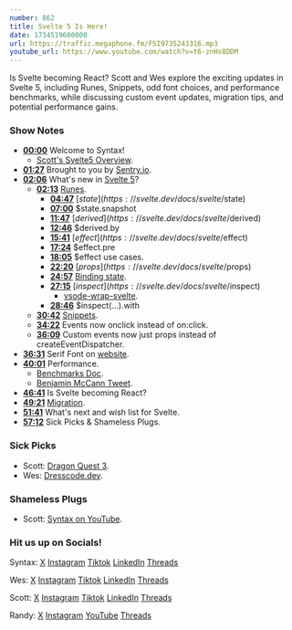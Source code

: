 ```yaml
---
number: 862
title: Svelte 5 Is Here!
date: 1734519600000
url: https://traffic.megaphone.fm/FSI9735243316.mp3
youtube_url: https://www.youtube.com/watch?v=t6-znHs8DDM
---
```

	
Is Svelte becoming React? Scott and Wes explore the exciting updates in Svelte 5, including Runes, Snippets, odd font choices, and performance benchmarks, while discussing custom event updates, migration tips, and potential performance gains.

### Show Notes

* **[00:00](#t=00:00)** Welcome to Syntax!
    * [Scott's Svelte5 Overview](https://youtu.be/8DQailPy3q8?si=EHDGByYwUpPrZHSV).
* **[01:27](#t=01:27)** Brought to you by [Sentry.io](https://sentry.io/syntax).
* **[02:06](#t=02:06)** What's new in [Svelte 5](https://svelte.dev/blog/svelte-5-is-alive)?
    * **[02:13](#t=02:13)** [Runes](https://svelte.dev/docs/svelte/what-are-runes).
        * **[04:47](#t=04:47)** [$state](https://svelte.dev/docs/svelte/$state)
        * **[07:00](#t=07:00)** $state.snapshot
        * **[11:47](#t=11:47)** [$derived](https://svelte.dev/docs/svelte/$derived)
        * **[12:46](#t=12:46)** $derived.by
        * **[15:41](#t=15:41)** [$effect](https://svelte.dev/docs/svelte/$effect)
        * **[17:24](#t=17:24)** $effect.pre
        * **[18:05](#t=18:05)** $effect use cases.
        * **[22:20](#t=22:20)** [$props](https://svelte.dev/docs/svelte/$props)
        * **[24:57](#t=24:57)** [Binding state](https://svelte.dev/docs/svelte/$bindable).
        * **[27:15](#t=27:15)** [$inspect](https://svelte.dev/docs/svelte/$inspect)
            * [vsode-wrap-svelte](https://github.com/stolinski/vscode-wrap-svelte).
        * **[28:46](#t=28:46)** $inspect(...).with
    * **[30:42](#t=30:42)** [Snippets](https://svelte.dev/docs/svelte/snippet).
    * **[34:22](#t=34:22)** Events now onclick instead of on:click.
    * **[36:09](#t=36:09)** Custom events now just props instead of createEventDispatcher.
* **[36:31](#t=36:31)** Serif Font on [website](https://svelte.dev/).
* **[40:01](#t=40:01)** Performance.
    * [Benchmarks Doc](https://krausest.github.io/js-framework-benchmark/2024/table_chrome_130.0.6723.58.html).
    * [Benjamin McCann Tweet](https://x.com/BenjaminMcCann/status/1825927135393177994).
* **[46:41](#t=46:41)** Is Svelte becoming React?
* **[49:21](#t=49:21)** [Migration](https://svelte.dev/docs/svelte/v5-migration-guide).
* **[51:41](#t=51:41)** What's next and wish list for Svelte.
* **[57:12](#t=57:12)** Sick Picks & Shameless Plugs.

### Sick Picks

- Scott: [Dragon Quest 3](https://amzn.to/3CK2kHH).
- Wes: [Dresscode.dev](https://dresscode.dev/).

### Shameless Plugs

- Scott: [Syntax on YouTube](https://youtube.com/@syntaxfm).

### Hit us up on Socials!

Syntax: [X](https://twitter.com/syntaxfm) [Instagram](https://www.instagram.com/syntax_fm/) [Tiktok](https://www.tiktok.com/@syntaxfm) [LinkedIn](https://www.linkedin.com/company/96077407/admin/feed/posts/) [Threads](https://www.threads.net/@syntax_fm)

Wes: [X](https://twitter.com/wesbos) [Instagram](https://www.instagram.com/wesbos/) [Tiktok](https://www.tiktok.com/@wesbos) [LinkedIn](https://www.linkedin.com/in/wesbos/) [Threads](https://www.threads.net/@wesbos)

Scott: [X](https://twitter.com/stolinski) [Instagram](https://www.instagram.com/stolinski/) [Tiktok](https://www.tiktok.com/@stolinski) [LinkedIn](https://www.linkedin.com/in/stolinski/) [Threads](https://www.threads.net/@stolinski)

Randy: [X](https://twitter.com/randyrektor) [Instagram](https://www.instagram.com/randyrektor/) [YouTube](https://www.youtube.com/@randyrektor) [Threads](https://www.threads.net/@randyrektor)
